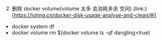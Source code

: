 

2. 删除 docker volume(volume 太多 会消耗多余 空间)
(link:) [https://johng.cn/docker-disk-usage-analyse-and-clean/#i] 
-  docker system df 
-  docker volume rm $(docker volume ls -qf dangling=true)

